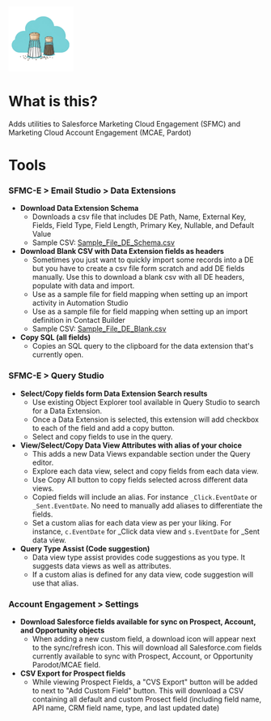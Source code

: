 ![Salt&Pepper for SFMC](images/sp-icon-128.png)
# What is this?
Adds utilities to Salesforce Marketing Cloud Engagement (SFMC) and Marketing Cloud Account Engagement (MCAE, Pardot)
# Tools
### SFMC-E > Email Studio > Data Extensions
- __Download Data Extension Schema__
  - Downloads a csv file that includes DE Path, Name, External Key, Fields, Field Type, Field Length, Primary Key, Nullable, and Default Value
  - Sample CSV: [Sample_File_DE_Schema.csv](https://github.com/mullasuleman/SFMC_Console_Toolset/blob/main/assets/Sample_File_DE_Schema.csv)
- __Download Blank CSV with Data Extension fields as headers__
  - Sometimes you just want to quickly import some records into a DE but you have to create a csv file form scratch and add DE fields manually. Use this to download a blank csv with all DE headers, populate with data and import.
  - Use as a sample file for field mapping when setting up an import activity in Automation Studio
  - Use as a sample file for field mapping when setting up an import definition in Contact Builder
  - Sample CSV: [Sample_File_DE_Blank.csv](https://github.com/mullasuleman/SFMC_Console_Toolset/blob/main/assets/Sample_File_DE_Blank.csv)
- __Copy SQL (all fields)__
  - Copies an SQL query to the clipboard for the data extension that's currently open.
### SFMC-E > Query Studio 
- __Select/Copy fields form Data Extension Search results__
  - Use existing Object Explorer tool available in Query Studio to search for a Data Extension.
  - Once a Data Extension is selected, this extension will add checkbox to each of the field and add a copy button.
  - Select and copy fields to use in the query.
- __View/Select/Copy Data View Attributes with alias of your choice__
  - This adds a new Data Views expandable section under the Query editor.
  - Explore each data view, select and copy fields from each data view.
  - Use Copy All button to copy fields selected across different data views.
  - Copied fields will include an alias. For instance `_Click.EventDate` or `_Sent.EventDate`. No need to manually add aliases to differentiate the fields.
  - Set a custom alias for each data view as per your liking. For instance, `c.EventDate` for _Click data view and `s.EventDate` for _Sent data view.
- __Query Type Assist (Code suggestion)__
  - Data view type assist provides code suggestions as you type. It suggests data views as well as attributes. 
  - If a custom alias is defined for any data view, code suggestion will use that alias.
### Account Engagement > Settings 
- __Download Salesforce fields available for sync on Prospect, Account, and Opportunity objects__
  - When adding a new custom field, a download icon will appear next to the sync/refresh icon. This will download all Salesforce.com fields currently available to sync with Prospect, Account, or Opportunity Parodot/MCAE field.
- __CSV Export for Prospect fields__
  - While viewing Prospect Fields, a "CVS Export" button will be added to next to "Add Custom Field" button. This will download a CSV containing all default and custom Prosect field (including field name, API name, CRM field name, type, and last updated date)
